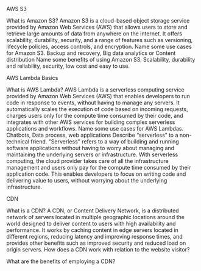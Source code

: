 AWS S3

What is Amazon S3?
  Amazon S3 is a cloud-based object storage service provided by Amazon Web Services (AWS) that allows users to store and retrieve large amounts of data from anywhere on the internet. It offers scalability, durability, security, and a range of features such as versioning, lifecycle policies, access controls, and encryption.
Name some use cases for Amazon S3.
Backup and recovery, Big data analytics or Content distribution
Name some benefits of using Amazon S3.
Scalability, durability and reliability, security, low cost and easy to use. 

AWS Lambda Basics

What is AWS Lambda?
AWS Lambda is a serverless computing service provided by Amazon Web Services (AWS) that enables developers to run code in response to events, without having to manage any servers. It automatically scales the execution of code based on incoming requests, charges users only for the compute time consumed by their code, and integrates with other AWS services for building complex serverless applications and workflows.
Name some use cases for AWS Lambdas.
Chatbots, Data process, web applications
Describe “serverless” to a non-technical friend.
"Serverless" refers to a way of building and running software applications without having to worry about managing and maintaining the underlying servers or infrastructure. With serverless computing, the cloud provider takes care of all the infrastructure management and users only pay for the compute time consumed by their application code. This enables developers to focus on writing code and delivering value to users, without worrying about the underlying infrastructure.

CDN

What is a CDN?
A CDN, or Content Delivery Network, is a distributed network of servers located in multiple geographic locations around the world designed to deliver content to users with high availability and performance. It works by caching content in edge servers located in different regions, reducing latency and improving response times, and provides other benefits such as improved security and reduced load on origin servers.
How does a CDN work with relation to the website visitor?

What are the benefits of employing a CDN?
